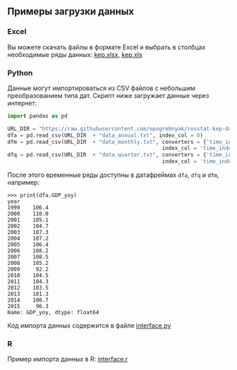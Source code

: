 ## Примеры загрузки данных

### Excel

Вы можете скачать файлы в формате Excel и выбрать в столбцах необходимые ряды данных:  [kep.xlsx][kep-at-git-xlsx], [kep.xls][kep-at-git-xls]

[kep-at-git-xlsx]: https://github.com/epogrebnyak/rosstat-kep-data/blob/master/output/kep.xlsx?raw=true
[kep-at-git-xls]: https://github.com/epogrebnyak/rosstat-kep-data/blob/master/output/kep.xls?raw=true  

### Python 

Данные могут импортироваться из CSV файлов с небольшим преобразованием типа дат. Скрипт ниже загружает данные через интернет:

```python
import pandas as pd

URL_DIR = "https://raw.githubusercontent.com/epogrebnyak/rosstat-kep-data/master/output/"
dfa = pd.read_csv(URL_DIR  + "data_annual.txt", index_col = 0)
dfm = pd.read_csv(URL_DIR  + "data_monthly.txt", converters = {'time_index':pd.to_datetime}, 
                                                 index_col = 'time_index')
dfq = pd.read_csv(URL_DIR  + "data_quarter.txt", converters = {'time_index':pd.to_datetime}, 
                                                 index_col = 'time_index')
```
 
После этого временные ряды доступны в датафреймах ```dfa```, ```dfq``` и ```dfm```, например:

```
>>> print(dfa.GDP_yoy)
year
1999    106.4
2000    110.0
2001    105.1
2002    104.7
2003    107.3
2004    107.2
2005    106.4
2006    108.2
2007    108.5
2008    105.2
2009     92.2
2010    104.5
2011    104.3
2012    103.5
2013    101.3
2014    100.7
2015     96.3
Name: GDP_yoy, dtype: float64
```

Код импорта данных содержится в файле [interface.py](interface.py)

### R

Пример импорта данных в R: [interface.r](interface.r)
